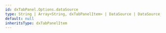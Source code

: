 ```yaml
---
id: dxTabPanel.Options.dataSource
type: String | Array<String, dxTabPanelItem> | DataSource | DataSource_Options
default: null
inheritsType: dxTabPanelItem
---
```

